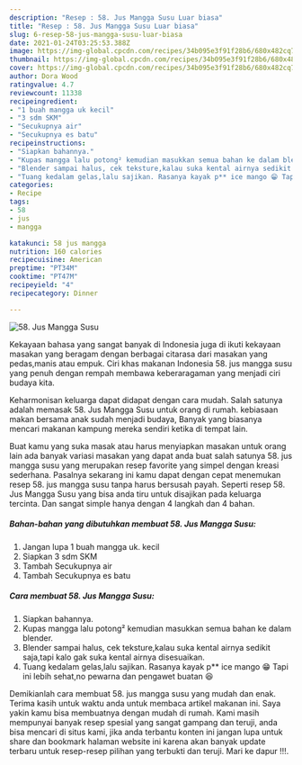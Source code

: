 ```yaml
---
description: "Resep : 58. Jus Mangga Susu Luar biasa"
title: "Resep : 58. Jus Mangga Susu Luar biasa"
slug: 6-resep-58-jus-mangga-susu-luar-biasa
date: 2021-01-24T03:25:53.388Z
image: https://img-global.cpcdn.com/recipes/34b095e3f91f28b6/680x482cq70/58-jus-mangga-susu-foto-resep-utama.jpg
thumbnail: https://img-global.cpcdn.com/recipes/34b095e3f91f28b6/680x482cq70/58-jus-mangga-susu-foto-resep-utama.jpg
cover: https://img-global.cpcdn.com/recipes/34b095e3f91f28b6/680x482cq70/58-jus-mangga-susu-foto-resep-utama.jpg
author: Dora Wood
ratingvalue: 4.7
reviewcount: 11338
recipeingredient:
- "1 buah mangga uk kecil"
- "3 sdm SKM"
- "Secukupnya air"
- "Secukupnya es batu"
recipeinstructions:
- "Siapkan bahannya."
- "Kupas mangga lalu potong² kemudian masukkan semua bahan ke dalam blender."
- "Blender sampai halus, cek teksture,kalau suka kental airnya sedikit saja,tapi kalo gak suka kental airnya disesuaikan."
- "Tuang kedalam gelas,lalu sajikan. Rasanya kayak p** ice mango 😁 Tapi ini lebih sehat,no pewarna dan pengawet buatan 😆"
categories:
- Recipe
tags:
- 58
- jus
- mangga

katakunci: 58 jus mangga 
nutrition: 160 calories
recipecuisine: American
preptime: "PT34M"
cooktime: "PT47M"
recipeyield: "4"
recipecategory: Dinner

---
```



![58. Jus Mangga Susu](https://img-global.cpcdn.com/recipes/34b095e3f91f28b6/680x482cq70/58-jus-mangga-susu-foto-resep-utama.jpg)

Kekayaan bahasa yang sangat banyak di Indonesia juga di ikuti kekayaan masakan yang beragam dengan berbagai citarasa dari masakan yang pedas,manis atau empuk. Ciri khas makanan Indonesia 58. jus mangga susu yang penuh dengan rempah membawa keberaragaman yang menjadi ciri budaya kita.




Keharmonisan keluarga dapat didapat dengan cara mudah. Salah satunya adalah memasak 58. Jus Mangga Susu untuk orang di rumah. kebiasaan makan bersama anak sudah menjadi budaya, Banyak yang biasanya mencari makanan kampung mereka sendiri ketika di tempat lain.

Buat kamu yang suka masak atau harus menyiapkan masakan untuk orang lain ada banyak variasi masakan yang dapat anda buat salah satunya 58. jus mangga susu yang merupakan resep favorite yang simpel dengan kreasi sederhana. Pasalnya sekarang ini kamu dapat dengan cepat menemukan resep 58. jus mangga susu tanpa harus bersusah payah.
Seperti resep 58. Jus Mangga Susu yang bisa anda tiru untuk disajikan pada keluarga tercinta. Dan sangat simple hanya dengan 4 langkah dan 4 bahan.


<!--inarticleads1-->

##### Bahan-bahan yang dibutuhkan membuat 58. Jus Mangga Susu:

1. Jangan lupa 1 buah mangga uk. kecil
1. Siapkan 3 sdm SKM
1. Tambah Secukupnya air
1. Tambah Secukupnya es batu




<!--inarticleads2-->

##### Cara membuat  58. Jus Mangga Susu:

1. Siapkan bahannya.
1. Kupas mangga lalu potong² kemudian masukkan semua bahan ke dalam blender.
1. Blender sampai halus, cek teksture,kalau suka kental airnya sedikit saja,tapi kalo gak suka kental airnya disesuaikan.
1. Tuang kedalam gelas,lalu sajikan. Rasanya kayak p** ice mango 😁 Tapi ini lebih sehat,no pewarna dan pengawet buatan 😆




Demikianlah cara membuat 58. jus mangga susu yang mudah dan enak. Terima kasih untuk waktu anda untuk membaca artikel makanan ini. Saya yakin kamu bisa membuatnya dengan mudah di rumah. Kami masih mempunyai banyak resep spesial yang sangat gampang dan teruji, anda bisa mencari di situs kami, jika anda terbantu konten ini jangan lupa untuk share dan bookmark halaman website ini karena akan banyak update terbaru untuk resep-resep pilihan yang terbukti dan teruji. Mari ke dapur !!!. 
